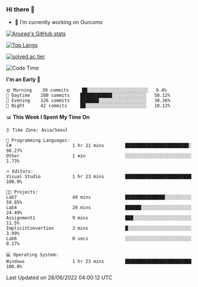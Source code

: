 ### Hi there 👋

- 🔭 I’m currently working on Ourcoms

<!--
**Rhange/Rhange** is a ✨ _special_ ✨ repository because its `README.md` (this file) appears on your GitHub profile.

Here are some ideas to get you started:

- 🌱 I’m currently learning ...
- 👯 I’m looking to collaborate on ...
- 🤔 I’m looking for help with ...
- 💬 Ask me about ...
- 📫 How to reach me: ...
- 😄 Pronouns: ...
- ⚡ Fun fact: ...
-->

[![Anurag's GitHub stats](https://github-readme-stats.vercel.app/api?username=rhange&show_icons=true&theme=gruvbox)](https://github.com/anuraghazra/github-readme-stats)

[![Top Langs](https://github-readme-stats.vercel.app/api/top-langs/?username=rhange&layout=compact&theme=gruvbox)](https://github.com/anuraghazra/github-readme-stats)

[![solved.ac tier](http://mazassumnida.wtf/api/generate_badge?boj=rhange0511)](https://solved.ac/rhange0511)

  <!--START_SECTION:waka-->
![Code Time](http://img.shields.io/badge/Code%20Time-485%20hrs%2027%20mins-blue)

**I'm an Early 🐤** 

```text
🌞 Morning    39 commits     ██░░░░░░░░░░░░░░░░░░░░░░░   9.4% 
🌆 Daytime    208 commits    ████████████░░░░░░░░░░░░░   50.12% 
🌃 Evening    126 commits    ███████░░░░░░░░░░░░░░░░░░   30.36% 
🌙 Night      42 commits     ██░░░░░░░░░░░░░░░░░░░░░░░   10.12%

```


📊 **This Week I Spent My Time On** 

```text
⌚︎ Time Zone: Asia/Seoul

💬 Programming Languages: 
C#                       1 hr 21 mins        ████████████████████████░   98.27% 
Other                    1 min               ░░░░░░░░░░░░░░░░░░░░░░░░░   1.73%

🔥 Editors: 
Visual Studio            1 hr 23 mins        █████████████████████████   100.0%

🐱‍💻 Projects: 
Lab7                     49 mins             ███████████████░░░░░░░░░░   59.85% 
Lab4                     20 mins             ██████░░░░░░░░░░░░░░░░░░░   24.49% 
Assignment1              9 mins              ███░░░░░░░░░░░░░░░░░░░░░░   11.5% 
ImplicitConvertion       3 mins              █░░░░░░░░░░░░░░░░░░░░░░░░   3.99% 
Lab6                     0 secs              ░░░░░░░░░░░░░░░░░░░░░░░░░   0.17%

💻 Operating System: 
Windows                  1 hr 23 mins        █████████████████████████   100.0%

```


 Last Updated on 28/06/2022 04:00:12 UTC
<!--END_SECTION:waka-->
